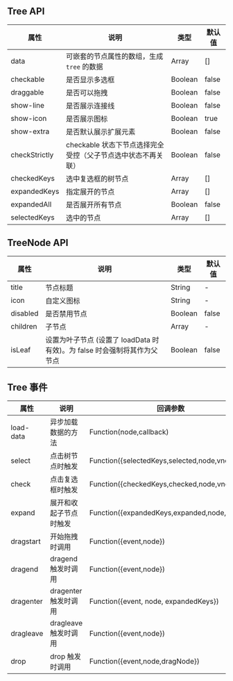 ## Tree API

| 属性          | 说明                                                         | 类型    | 默认值 |
| ------------- | ------------------------------------------------------------ | ------- | ------ |
| data          | 可嵌套的节点属性的数组，生成 `tree` 的数据                   | Array   | []     |
| checkable     | 是否显示多选框                                               | Boolean | false  |
| draggable     | 是否可以拖拽                                                 | Boolean | false  |
| show-line     | 是否展示连接线                                               | Boolean | false  |
| show-icon     | 是否展示图标                                                 | Boolean | true   |
| show-extra    | 是否默认展示扩展元素                                         | Boolean | false  |
| checkStrictly | checkable 状态下节点选择完全受控（父子节点选中状态不再关联） | Boolean | false  |
| checkedKeys   | 选中复选框的树节点                                           | Array   | []     |
| expandedKeys  | 指定展开的节点                                               | Array   | []     |
| expandedAll   | 是否展开所有节点                                             | Boolean | false  |
| selectedKeys  | 选中的节点                                                   | Array   | []     |
## TreeNode API

| 属性     | 说明                                                                     | 类型    | 默认值 |
| -------- | ------------------------------------------------------------------------ | ------- | ------ |
| title    | 节点标题                                                                 | String  | -      |
| icon     | 自定义图标                                                               | String  | -      |
| disabled | 是否禁用节点                                                             | Boolean | false  |
| children | 子节点                                                                   | Array   | -      |
| isLeaf   | 设置为叶子节点 (设置了 loadData 时有效)。为 false 时会强制将其作为父节点 | Boolean | false  |

## Tree 事件
| 属性      | 说明                   | 回调参数                                     |
| --------- | ---------------------- | -------------------------------------------- |
| load-data | 异步加载数据的方法     | Function(node,callback)                      |
| select    | 点击树节点时触发       | Function({selectedKeys,selected,node,vnode}) |
| check     | 点击复选框时触发       | Function({checkedKeys,checked,node,vnode})   |
| expand    | 展开和收起子节点时触发 | Function({expandedKeys,expanded,node,vnode}) |
| dragstart | 开始拖拽时调用         | Function({event,node})                       |
| dragend   | dragend 触发时调用     | Function({event,node})                       |
| dragenter | dragenter 触发时调用   | Function({event, node, expandedKeys})        |
| dragleave | dragleave 触发时调用   | Function({event,node})                       |
| drop      | drop 触发时调用        | Function({event,node,dragNode})              |